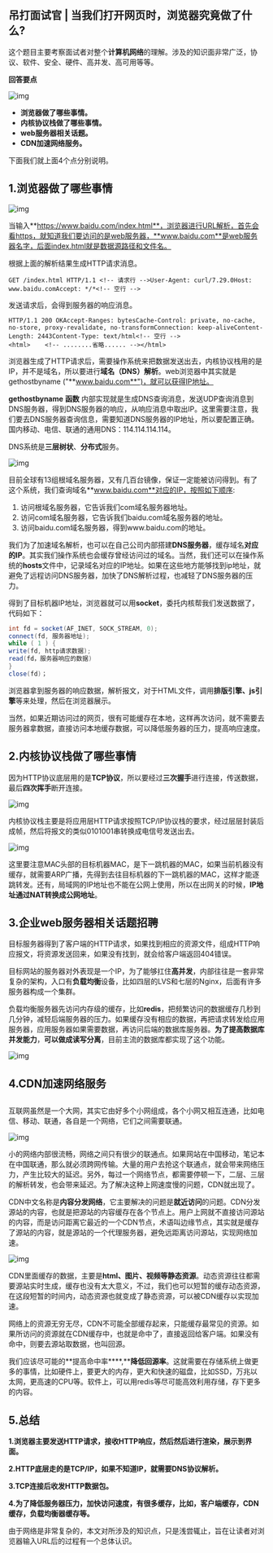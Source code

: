 ## 吊打面试官 | 当我们打开网页时，浏览器究竟做了什么? 

这个题目主要考察面试者对整个**计算机网络**的理解。涉及的知识面非常广泛，协议、软件、安全、硬件、高并发、高可用等等。

**回答要点**

 

![img](Untitled.assets/format,png-20201226233004261.png)

 

- **浏览器做了哪些事情。**
- **内核协议栈做了哪些事情。**
- **web服务器相关话题。**
- **CDN加速网络服务。**

下面我们就上面4个点分别说明。

 

## 1.浏览器做了哪些事情

 

![img](Untitled.assets/format,png-20201226233004389.png)

 

当输入**https://www.baidu.com/index.html**，浏览器进行URL解析，首先会看https，就知道我们要访问的是web服务器，**www.baidu.com**是web服务器名字，后面index.html就是数据源路径和文件名。

根据上面的解析结果生成HTTP请求消息。

```
GET /index.html HTTP/1.1 <!-- 请求行 -->User-Agent: curl/7.29.0Host: www.baidu.comAccept: */*<!-- 空行 -->
```

发送请求后，会得到服务器的响应消息。

```
HTTP/1.1 200 OKAccept-Ranges: bytesCache-Control: private, no-cache, no-store, proxy-revalidate, no-transformConnection: keep-aliveContent-Length: 2443Content-Type: text/html<!-- 空行 -->
<html>    <!-- ........省略...... --></html>
```

浏览器生成了HTTP请求后，需要操作系统来把数据发送出去，内核协议栈用的是IP，并不是域名，所以要进行**域名（DNS）解析**。web浏览器中其实就是gethostbyname ("**www.baidu.com**")，就可以获得IP地址。

 

**gethostbyname** **函数** 内部实现就是生成DNS查询消息，发送UDP查询消息到DNS服务器，得到DNS服务器的响应，从响应消息中取出IP。这里需要注意，我们要去DNS服务器查询信息，需要知道DNS服务器的IP地址，所以要配置正确。国内移动、电信、联通的通用DNS：114.114.114.114。

 

DNS系统是**三层树状**、**分布式**服务。

 

![img](Untitled.assets/format,png-20201226233004373.png)

 

目前全球有13组根域名服务器，又有几百台镜像，保证一定能被访问得到。有了这个系统，我们查询域名**www.baidu.com**对应的IP，按照如下顺序:

1. 访问根域名服务器，它告诉我们com域名服务器地址。
2. 访问com域名服务器，它告诉我们baidu.com域名服务器的地址。
3. 访问baidu.com域名服务器，得到www.baidu.com的地址。

 

我们为了加速域名解析，也可以在自己公司内部搭建**DNS服务器**，缓存域名**对应的IP**。其实我们操作系统也会缓存曾经访问过的域名。当然，我们还可以在操作系统的**hosts**文件中，记录域名对应的IP地址。如果在这些地方能够找到ip地址，就避免了远程访问DNS服务器，加快了DNS解析过程，也减轻了DNS服务器的压力。

 

得到了目标机器IP地址，浏览器就可以用**socket**，委托内核帮我们发送数据了，代码如下：

```Java
int fd = socket(AF_INET, SOCK_STREAM, 0);
connect(fd, 服务器地址);
while ( 1 ) {    
write(fd, http请求数据);    
read(fd，服务器响应的数据)
}
close(fd)；
```

浏览器拿到服务器的响应数据，解析报文，对于HTML文件，调用**排版引擎、js引擎**等来处理，然后在浏览器展示。

 

当然，如果近期访问过的网页，很有可能缓存在本地，这样再次访问，就不需要去服务器拿数据，直接访问本地缓存数据，可以降低服务器的压力，提高响应速度。

 

## 2.内核协议栈做了哪些事情

 

 

因为HTTP协议底层用的是**TCP协议**，所以要经过**三次握手**进行连接，传送数据，最后**四次挥手**断开连接。

 

![img](Untitled.assets/format,png-20201226233004376.png)

 

内核协议栈主要是将应用层HTTP请求按照TCP/IP协议栈的要求，经过层层封装后成帧，然后将报文的类似0101001串转换成电信号发送出去。

 

![img](Untitled.assets/format,png-20201226233004366.png)

 

这里要注意MAC头部的目标机器MAC，是下一跳机器的MAC，如果当前机器没有缓存，就需要ARP广播，先得到去往目标机器的下一跳机器的MAC，这样才能逐跳转发。还有，局域网的IP地址也不能在公网上使用，所以在出网关的时候，**IP地址通过NAT转换成公网地址**。

 

## 3.企业web服务器相关话题招聘

 

 

目标服务器得到了客户端的HTTP请求，如果找到相应的资源文件，组成HTTP响应报文，将资源发送回来，如果没有找到，就会给客户端返回404错误。

 

目标网站的服务器对外表现是一个IP，为了能够扛住**高并发**，内部往往是一套非常复杂的架构，入口有**负载均衡**设备，比如四层的LVS和七层的Nginx，后面有许多服务器构成一个集群。

 

负载均衡服务器先访问内存级的缓存，比如**redis**，把频繁访问的数据缓存几秒到几分钟，减轻后端服务器的压力。如果缓存没有相应的数据，再把请求转发给应用服务器，应用服务器如果需要数据，再访问后端的数据库服务器。**为了提高数据库并发能力**，**可以做成读写分离**，目前主流的数据库都实现了这个功能。

 

![img](Untitled.assets/format,png-20201226233004374.png)

 

## 4.CDN加速网络服务

##  

##  

互联网虽然是一个大网，其实它由好多个小网组成，各个小网又相互连通，比如电信、移动、联通，各自是一个网络，它们之间需要联通。

 

![img](Untitled.assets/format,png-20201226233004307.png)

 

小的网络内部很流畅，网络之间只有很少的联通点。如果网站在中国移动，笔记本在中国联通，那么就必须跨网传输。大量的用户去抢这个联通点，就会带来网络压力，产生比较大的延迟。另外，每过一个网络节点，都需要停顿一下，二层、三层的解析转发，也会带来延迟。为了解决这种上网速度慢的问题，CDN就出现了。

 

CDN中文名称是**内容分发网络**，它主要解决的问题是**就近访问**的问题。CDN分发源站的内容，也就是把源站的内容缓存在各个节点上。用户上网就不直接访问源站的内容，而是访问距离它最近的一个CDN节点，术语叫边缘节点，其实就是缓存了源站的内容，就是源站的一个代理服务器，避免远距离访问源站，实现网络加速。

 

![img](Untitled.assets/format,png-20201226233004360.png)

 

CDN里面缓存的数据，主要是**html、图片、视频等静态资源**。动态资源往往都需要源站实时生成，缓存也没有太大意义，不过，我们也可以短暂的缓存动态资源，在这段短暂的时间内，动态资源也就变成了静态资源，可以被CDN缓存以实现加速。

 

网络上的资源无穷无尽，CDN不可能全部缓存起来，只能缓存最常见的资源。如果所访问的资源就在CDN缓存中，也就是命中了，直接返回给客户端。如果没有命中，则要去源站取数据，也叫回源。

 

我们应该尽可能的**提高命中率****,****降低回源率**。这就需要在存储系统上做更多的事情，比如硬件上，要更大的内存，更大和快速的磁盘，比如SSD，万兆以太网，更高速的CPU等。软件上，可以用redis等尽可能高效利用存储，存下更多的内容。

 

## 5.总结

 

 

**1.浏览器主要发送HTTP请求，接收HTTP响应，然后然后进行渲染，展示到界面。**

**2.HTTP底层走的是TCP/IP，如果不知道IP，就需要DNS协议解析。**

**3.TCP连接后收发HTTP数据包。**

**4.为了降低服务器压力，加快访问速度，有很多缓存，比如，客户端缓存，CDN缓存，负载均衡器缓存等。**

 

由于网络是非常复杂的，本文对所涉及的知识点，只是浅尝辄止，旨在让读者对浏览器输入URL后的过程有一个总体认识。